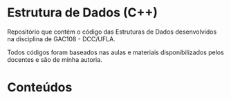 # Estrutura de Dados (C++)

Repositório que contém o código das Estruturas de Dados desenvolvidos na disciplina de GAC108 - DCC/UFLA.

Todos códigos foram baseados nas aulas e materiais disponibilizados pelos docentes e são de minha autoria.

# Conteúdos

